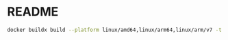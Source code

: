 # README

```sh
docker buildx build --platform linux/amd64,linux/arm64,linux/arm/v7 -t rayyounghong/beanstalkd:latest --push .
```

